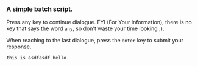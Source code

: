 ### A simple batch script. 

Press any key to continue dialogue. FYI (For Your Information), there is no key that says the word `any`, so don't waste your time looking ;).

When reaching to the last dialogue, press the `enter` key to submit your response.

`this is asdfasdf hello`
